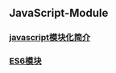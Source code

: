 ## JavaScript-Module

### [javascript模块化简介](https://github.com/simplexcspp/JavaScript-Module/issues/1)

### [ES6模块]()
